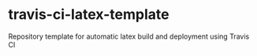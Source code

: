 # travis-ci-latex-template
 Repository template for automatic latex build and deployment using Travis CI

